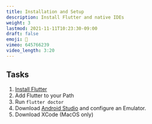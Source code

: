 ```yaml
---
title: Installation and Setup
description: Install Flutter and native IDEs
weight: 3
lastmod: 2021-11-11T10:23:30-09:00
draft: false
emoji: 💾
vimeo: 645766239
video_length: 3:20
---
```


## Tasks

1. [Install Flutter](https://flutter.dev/docs/get-started/install)
1. Add Flutter to your Path
1. Run `flutter doctor`
1. Download [Android Studio](https://developer.android.com/studio) and configure an Emulator.
1. Download XCode (MacOS only)

